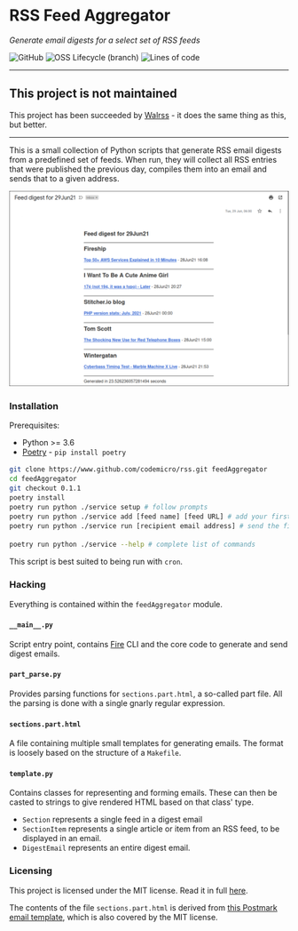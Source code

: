 # RSS Feed Aggregator

*Generate email digests for a select set of RSS feeds*

![GitHub](https://img.shields.io/github/license/codemicro/rss) ![OSS Lifecycle (branch)](https://img.shields.io/osslifecycle/codemicro/rss/master) ![Lines of code](https://img.shields.io/tokei/lines/github/codemicro/rss) 

----

## This project is not maintained

This project has been succeeded by [Walrss](https://github.com/codemicro/walrss) - it does the same thing as this, but better.

---

This is a small collection of Python scripts that generate RSS email digests from a predefined set of feeds. When run, they will collect all RSS entries that were published the previous day, compiles them into an email and sends that to a given address.

![Sample email](sample.png)

### Installation

Prerequisites:

* Python >= 3.6
* [Poetry](https://python-poetry.org/) - `pip install poetry`

```bash
git clone https://www.github.com/codemicro/rss.git feedAggregator
cd feedAggregator
git checkout 0.1.1
poetry install
poetry run python ./service setup # follow prompts
poetry run python ./service add [feed name] [feed URL] # add your first feed!
poetry run python ./service run [recipient email address] # send the first digest

poetry run python ./service --help # complete list of commands
```

This script is best suited to being run with `cron`.

### Hacking

Everything is contained within the `feedAggregator` module.

#### `__main__.py`

Script entry point, contains [Fire](https://github.com/google/python-fire) CLI and the core code to generate and send digest emails.

#### `part_parse.py`

Provides parsing functions for `sections.part.html`, a so-called part file. All the parsing is done with a single gnarly regular expression.

#### `sections.part.html`

A file containing multiple small templates for generating emails. The format is loosely based on the structure of a `Makefile`.

#### `template.py`

Contains classes for representing and forming emails. These can then be casted to strings to give rendered HTML based on that class' type. 

* `Section` represents a single feed in a digest email
* `SectionItem` represents a single article or item from an RSS feed, to be displayed in an email.
* `DigestEmail` represents an entire digest email.

### Licensing

This project is licensed under the MIT license. Read it in full [here](https://github.com/codemicro/rss/blob/master/LICENSE).

The contents of the file `sections.part.html` is derived from [this Postmark email template](https://github.com/wildbit/postmark-templates/blob/master/templates/plain/example/content.html), which is also covered by the MIT license.
